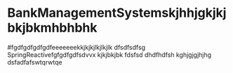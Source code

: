 # BankManagementSystemskjhhjgkjkjbkjbkmhbhbhk
#fgdfgdfgdfgdfeeeeeeekkjkjkjlkjlkjlk
dfsdfsdfsg
SpringReactivefgfgdfgdfsdvvx
kjkjbkjbk
fdsfsd
dhdfhdfsh
kghjgjgjhjhg
dsfadfafswtqrwtqe
